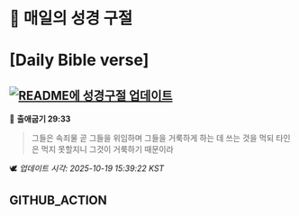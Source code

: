 # 🙏 매일의 성경 구절
# [Daily Bible verse]
## [![README에 성경구절 업데이트](https://github.com/DONGSUKA/first_test/actions/workflows/update-readme-bible.yml/badge.svg)](https://github.com/DONGSUKA/first_test/actions/workflows/update-readme-bible.yml)
<!-- START_BIBLE_VERSE -->
📖 **출애굽기 29:33**
> 그들은 속죄물 곧 그들을 위임하며 그들을 거룩하게 하는 데 쓰는 것을 먹되 타인은 먹지 못할지니 그것이 거룩하기 때문이라

🕊️ _업데이트 시각: 2025-10-19 15:39:22 KST_
  <!-- END_BIBLE_VERSE -->
## GITHUB_ACTION

